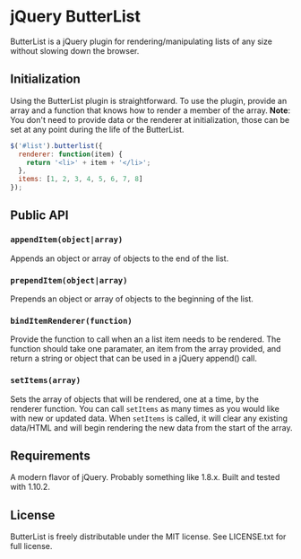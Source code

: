 jQuery ButterList
==========
ButterList is a jQuery plugin for rendering/manipulating lists of any size without slowing down the browser.
  
Initialization
--------------
Using the ButterList plugin is straightforward. To use the plugin, provide an array and a function that knows how to render a member of the array. **Note**: You don't need to provide data or the renderer at initialization, those can be set at any point during the life of the ButterList.
  
```javascript
$('#list').butterlist({
  renderer: function(item) {
    return '<li>' + item + '</li>';
  },
  items: [1, 2, 3, 4, 5, 6, 7, 8]
});
```
  
Public API
----------
  
### <code>appendItem(object|array)</code>

Appends an object or array of objects to the end of the list.

### <code>prependItem(object|array)</code>

Prepends an object or array of objects to the beginning of the list.

### <code>bindItemRenderer(function)</code>

Provide the function to call when an a list item needs to be rendered. The function should take one paramater, an item from the array provided, and return a string or object that can be used in a jQuery append() call.

### <code>setItems(array)</code>

Sets the array of objects that will be rendered, one at a time, by the renderer function. You can call `setItems` as many times as you would like with new or updated data. When `setItems` is called, it will clear any existing data/HTML and will begin rendering the new data from the start of the array.

  
Requirements
------------
A modern flavor of jQuery. Probably something like 1.8.x. Built and tested with 1.10.2.
  
License
-------
ButterList is freely distributable under the MIT license. See LICENSE.txt for full license.

